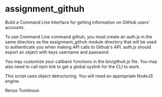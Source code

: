 # assignment_githuh
Build a Command Line Interface for getting information on GitHub users' accounts.

To use Command Line command githuh, you must create an auth.js in the same directory as the assignment_githuh module directory that will be used to authenticate you when making API calls to Github's API. auth.js should export an object with keys username and password.

You may customize your callback functions in the bin/githuh.js file. You may also need to call npm link to get a global syslink for 
the CLI to work.

This script uses object detructuring. You will need an appropriate NodeJS engine.


Renzo Tomlinson
